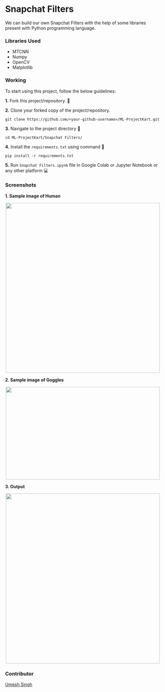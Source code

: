 # Snapchat Filters
We can build our own Snapchat Filters with the help of some libraries present with Python programming language.


### Libraries Used
- MTCNN
- Numpy
- OpenCV
- Matplotlib

### Working
To start using this project, follow the below guidelines: 

**1.**  Fork this project/repository. 🍴

**2.**  Clone your forked copy of the project/repository.

```
git clone https://github.com/<your-github-username>/ML-ProjectKart.git
```

**3.** Navigate to the project directory :file_folder: 

```
cd ML-ProjectKart/Snapchat Filters/
```

**4.** Install the `requirements.txt` using command 🔧

```
pip install -r requirements.txt
```

**5.** Run `Snapchat Filters.ipynb` file in Google Colab or Jupyter Notebook or any other platform 💻

### Screenshots

**1. Sample image of Human**
<div align="center">
  
<img width="500" height="550" src="../Snapchat%20Filters/Images/chris%20hems%20img.jpg">
</div>

**2. Sample image of Goggles**
<div align="center">

<img width="500" height="300" src="../Snapchat%20Filters/Images/sunglasses.png">
</div>

**3. Output**
<div align="center">

<img width="500" height="550" src="../Snapchat%20Filters/Images/ImageWithGoggles.png">
</div>


### Contributor
<a href="https://github.com/Umesh-01">Umesh Singh</a>
